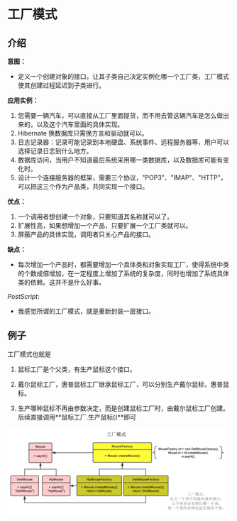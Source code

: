 # 工厂模式

## 介绍

**意图：**

- 定义一个创建对象的接口，让其子类自己决定实例化哪一个工厂类，工厂模式使其创建过程延迟到子类进行。

**应用实例：** 

1. 您需要一辆汽车，可以直接从工厂里面提货，而不用去管这辆汽车是怎么做出来的，以及这个汽车里面的具体实现。
2.  Hibernate 换数据库只需换方言和驱动就可以。
3. 日志记录器：记录可能记录到本地硬盘、系统事件、远程服务器等，用户可以选择记录日志到什么地方。
4.  数据库访问，当用户不知道最后系统采用哪一类数据库，以及数据库可能有变化时。
5.  设计一个连接服务器的框架，需要三个协议，"POP3"、"IMAP"、"HTTP"，可以把这三个作为产品类，共同实现一个接口。

**优点：** 

1. 一个调用者想创建一个对象，只要知道其名称就可以了。
2.  扩展性高，如果想增加一个产品，只要扩展一个工厂类就可以。 
3. 屏蔽产品的具体实现，调用者只关心产品的接口。

**缺点：**

- 每次增加一个产品时，都需要增加一个具体类和对象实现工厂，使得系统中类的个数成倍增加，在一定程度上增加了系统的复杂度，同时也增加了系统具体类的依赖。这并不是什么好事。

*PostScript*:

- 我感觉所谓的工厂模式，就是重新封装一层接口。

## 例子

工厂模式也就是

1. 鼠标工厂是个父类，有生产鼠标这个接口。

2. 戴尔鼠标工厂，惠普鼠标工厂继承鼠标工厂，可以分别生产戴尔鼠标，惠普鼠标。

3. 生产哪种鼠标不再由参数决定，而是创建鼠标工厂时，由戴尔鼠标工厂创建。后续直接调用**鼠标工厂.生产鼠标()**即可

![FactoryPattern.png](./FactoryPattern.png)

